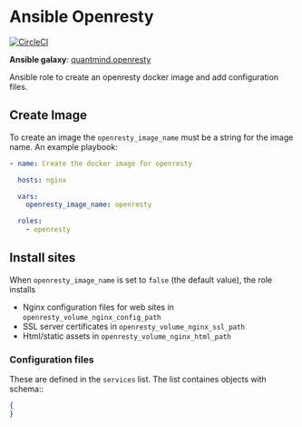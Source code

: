 # Ansible Openresty

[![CircleCI](https://circleci.com/gh/quantmind/ansible-openresty.svg?style=svg)](https://circleci.com/gh/quantmind/ansible-openresty)

**Ansible galaxy**: [quantmind.openresty](https://galaxy.ansible.com/quantmind/openresty/)

Ansible role to create an openresty docker image and add configuration files.

## Create Image

To create an image the ``openresty_image_name`` must be a string for the image name.
An example playbook:
```yaml
- name: Create the docker image for openresty

  hosts: nginx

  vars:
    openresty_image_name: openresty

  roles:
    - openresty

```

## Install sites

When ``openresty_image_name`` is set to ``false`` (the default value), the role installs

* Nginx configuration files for web sites in ``openresty_volume_nginx_config_path``
* SSL server certificates in ``openresty_volume_nginx_ssl_path``
* Html/static assets in ``openresty_volume_nginx_html_path``

### Configuration files

These are defined in the ``services`` list. The list containes objects with
schema::
```json
{
}
```

